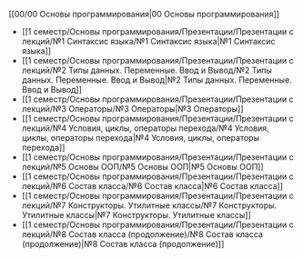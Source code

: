 [[00/00 Основы программирования|00 Основы программирования]]

- [[1 семестр/Основы программирования/Презентации/Презентации с лекций/№1 Синтаксис языка/№1 Синтаксис языка|№1 Синтаксис языка]]
- [[1 семестр/Основы программирования/Презентации/Презентации с лекций/№2 Типы данных. Переменные. Ввод и Вывод/№2 Типы данных. Переменные. Ввод и Вывод|№2 Типы данных. Переменные. Ввод и Вывод]]
- [[1 семестр/Основы программирования/Презентации/Презентации с лекций/№3 Операторы/№3 Операторы|№3 Операторы]]
- [[1 семестр/Основы программирования/Презентации/Презентации с лекций/№4 Условия, циклы, операторы перехода/№4 Условия, циклы, операторы перехода|№4 Условия, циклы, операторы перехода]]
- [[1 семестр/Основы программирования/Презентации/Презентации с лекций/№5 Основы ООП/№5 Основы ООП|№5 Основы ООП]]
- [[1 семестр/Основы программирования/Презентации/Презентации с лекций/№6 Состав класса/№6 Состав класса|№6 Состав класса]]
- [[1 семестр/Основы программирования/Презентации/Презентации с лекций/№7 Конструкторы. Утилитные классы/№7 Конструкторы. Утилитные классы|№7 Конструкторы. Утилитные классы]]
- [[1 семестр/Основы программирования/Презентации/Презентации с лекций/№8 Состав класса (продолжение)/№8 Состав класса (продолжение)|№8 Состав класса (продолжение)]]